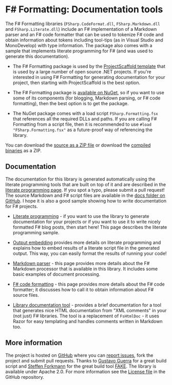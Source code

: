 ﻿F# Formatting: Documentation tools
==================================

The F# Formatting libraries (`FSharp.CodeFormat.dll`, `FSharp.Markdown.dll` and `FSharp.Literate.dll`) include 
an F# implementation of a Markdown parser and an F# code formatter that can be used to tokenize F# 
code and obtain information about tokens including tool-tips (as in Visual Studio and MonoDevelop) 
with type information. The package also comes with a sample that implements literate programming for F#
(and was used to generate this documentation).

 - The F# Formatting package is used by the [ProjectScaffold template](http://fsprojects.github.io/ProjectScaffold/) 
   that is used by a large number of open source .NET projects. If you're interested in using F# Formatting
   for generating documentation for your project, then starting with ProjectScaffold is the best option.

 - The F# Formatting package is [available on NuGet](https://nuget.org/packages/FSharp.Formatting">FSharp.Formatting),
   so if you want to use some of its components (for blogging, Markdown parsing, or F# code formatting),
   then the best option is to get the package.

 - The NuGet package comes with a load script `FSharp.Formatting.fsx` that references all the required DLLs
   and paths. If you are calling F# Formatting from a script file, then it is recommended to use `#load "FSharp.Formatting.fsx"`
   as a future-proof way of referencing the library.

You can download the [source as a ZIP file](https://github.com/fsprojects/FSharp.Formatting/zipball/master)
or download the [compiled binaries](https://github.com/fsprojects/FSharp.Formatting/archive/release.zip) as a ZIP.

Documentation
-------------

The documentation for this library is generated automatically using the literate programming 
tools that are built on top of it and are described in the [literate programming page](literate.html).
If you spot a typo, please submit a pull request! The source Markdown and F# script files are
available in the [docs folder on GitHub](https://github.com/fsprojects/FSharp.Formatting/tree/master/docs).
I hope it is also a good sample showing how to write documentation for F# projects.

 - [Literate programming](literate.html) - if you want to use the library to generate documentation
   for your projects or if you want to use it to write nicely formatted F# blog posts, then
   start here! This page describes the literate programming sample. 
   
 - [Output embedding](evaluation.html) provides more details on literate programming and
   explains how to embed results of a literate script file in the generated output. This way,
   you can easily format the results of running your code!

 - [Markdown parser](markdown.html) - this page provides more details about the F# Markdown
   processor that is available in this library. It includes some basic examples of
   document processing.

 - [F# code formatting](codeformat.html) - this page provides more details about the F# code
   formatter; it discusses how to call it to obtain information about F# source files.

 - [Library documentation tool](metadata.html) - provides a brief documentation for a tool
   that generates nice HTML documentation from "XML comments" in your (not just) F# libraries.
   The tool is a replacement of `FsHtmlDoc` - it uses Razor for easy templating and handles
   comments written in Markdown too. 

More information
----------------

The project is hosted on [GitHub](https://github.com/fsprojects/FSharp.Formatting) where you can 
[report issues](https://github.com/fsprojects/FSharp.Formatting/issues), fork the project and submit pull requests.
Thanks to [Gustavo Guerra](https://github.com/ovatsus) for a great build script and 
[Steffen Forkmann](https://github.com/forki) for the great build tool [FAKE](https://github.com/fsharp/FAKE).
The library is available under Apache 2.0. For more information see the 
[License file](https://github.com/fsprojects/FSharp.Formatting/blob/master/LICENSE.md) in the GitHub repository.
